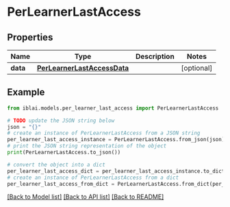 # PerLearnerLastAccess


## Properties

Name | Type | Description | Notes
------------ | ------------- | ------------- | -------------
**data** | [**PerLearnerLastAccessData**](PerLearnerLastAccessData.md) |  | [optional] 

## Example

```python
from iblai.models.per_learner_last_access import PerLearnerLastAccess

# TODO update the JSON string below
json = "{}"
# create an instance of PerLearnerLastAccess from a JSON string
per_learner_last_access_instance = PerLearnerLastAccess.from_json(json)
# print the JSON string representation of the object
print(PerLearnerLastAccess.to_json())

# convert the object into a dict
per_learner_last_access_dict = per_learner_last_access_instance.to_dict()
# create an instance of PerLearnerLastAccess from a dict
per_learner_last_access_from_dict = PerLearnerLastAccess.from_dict(per_learner_last_access_dict)
```
[[Back to Model list]](../README.md#documentation-for-models) [[Back to API list]](../README.md#documentation-for-api-endpoints) [[Back to README]](../README.md)


